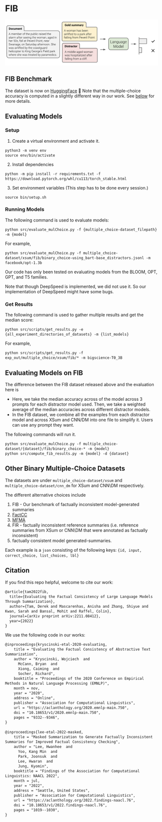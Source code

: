 # FIB

<img src="img/intro.png"/> 


## FIB Benchmark

The dataset is now on [HuggingFace](https://huggingface.co/datasets/r-three/fib) :hugs:
Note that the multiple-choice accuracy is computed in a slightly different way in our work. See [below](#evaluating-models-on-fib) for more details. 


## Evaluating Models 

### Setup

1. Create a virtual environment and activate it.
```
python3 -m venv env
source env/bin/activate
```
2. Install dependencies 
```
python -m pip install -r requirements.txt -f https://download.pytorch.org/whl/cu113/torch_stable.html
```
3. Set environment variables (This step has to be done every session.)
```
source bin/setup.sh
```

### Running Models

The following command is used to evaluate models: 
```
python src/evaluate_mulChoice.py -f {multiple_choice-dataset_filepath} -m {model}
```
 
For example,
```commandline
python src/evaluate_mulChoice.py -f multiple_choice-dataset/xsum/fib/binary_choice-using_bart-base_distractors.jsonl -m facebook/opt-1.3b
```
Our code has only been tested on evaluating models from the BLOOM, OPT, GPT, and T5 families. 

Note that though DeepSpeed is implemented, we did not use it. So our implementation of DeepSpeed might have some bugs.

### Get Results 
The following command is used to gather multiple results and get the median score:
```
python src/scripts/get_results.py -e {all_experiment_directories_of_datasets} -m {list_models}
``` 

For example, 
```
python src/scripts/get_results.py -f exp_out/multiple_choice/xsum/fib/* -m bigscience-T0_3B
```

## Evaluating Models on FIB

The difference between the FIB dataset released above and the evaluation here is 
- Here, we take the median accuracy across of the model across 3 prompts for each distractor model used. Then, we take a weighted average of the median accuracies across different distractor models.
- In the FIB dataset, we combine all the examples from each distractor model and across XSum and CNN/DM into one file to simplify it. Users can use any prompt they want.

The following commands will run it. 
```
python src/evaluate_mulChoice.py -f multiple_choice-dataset/{dataset}/fib/binary_choice-* -m {model}
python src/compute_fib_results.py -m {model} -d {dataset}
```



## Other Binary Multiple-Choice Datasets

The datasets are under ``multiple_choice-dataset/xsum`` and ``multiple_choice-dataset/cnn_dm`` for XSum and CNN\DM respectively. 

The different alternative choices include
1. FIB - Our benchmark of factually inconsistent model-generated summaries
2. [FactCC](https://github.com/salesforce/factCC.git) 
3. [MFMA](https://github.com/hwanheelee1993/MFMA)
4. FIR - factually inconsistent reference summaries (i.e. reference summaries from XSum or CNN\DM that were annotated as factually inconsistent)
5. factually consistent model generated-summaries. 

Each example is a `json` consisting of the following keys: `{id, input, correct_choice, list_choices, lbl}`

## Citation ##


If you find this repo helpful, welcome to cite our work:

```
@article{tam2022fib,
  title={Evaluating the Factual Consistency of Large Language Models Through Summarization},
  author={Tam, Derek and Mascarenhas, Anisha and Zhang, Shiyue and Kwan, Sarah and Bansal, Mohit and Raffel, Colin},
  journal={arXiv preprint arXiv:2211.08412},
  year={2022}
}
```

We use the following code in our works:

```
@inproceedings{kryscinski-etal-2020-evaluating,
    title = "Evaluating the Factual Consistency of Abstractive Text Summarization",
    author = "Kryscinski, Wojciech  and
      McCann, Bryan  and
      Xiong, Caiming  and
      Socher, Richard",
    booktitle = "Proceedings of the 2020 Conference on Empirical Methods in Natural Language Processing (EMNLP)",
    month = nov,
    year = "2020",
    address = "Online",
    publisher = "Association for Computational Linguistics",
    url = "https://aclanthology.org/2020.emnlp-main.750",
    doi = "10.18653/v1/2020.emnlp-main.750",
    pages = "9332--9346",
}

@inproceedings{lee-etal-2022-masked,
    title = "Masked Summarization to Generate Factually Inconsistent Summaries for Improved Factual Consistency Checking",
    author = "Lee, Hwanhee  and
      Yoo, Kang Min  and
      Park, Joonsuk  and
      Lee, Hwaran  and
      Jung, Kyomin",
    booktitle = "Findings of the Association for Computational Linguistics: NAACL 2022",
    month = jul,
    year = "2022",
    address = "Seattle, United States",
    publisher = "Association for Computational Linguistics",
    url = "https://aclanthology.org/2022.findings-naacl.76",
    doi = "10.18653/v1/2022.findings-naacl.76",
    pages = "1019--1030",
}
```
